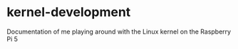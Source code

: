 # kernel-development
Documentation of me playing around with the Linux kernel on the Raspberry Pi 5
